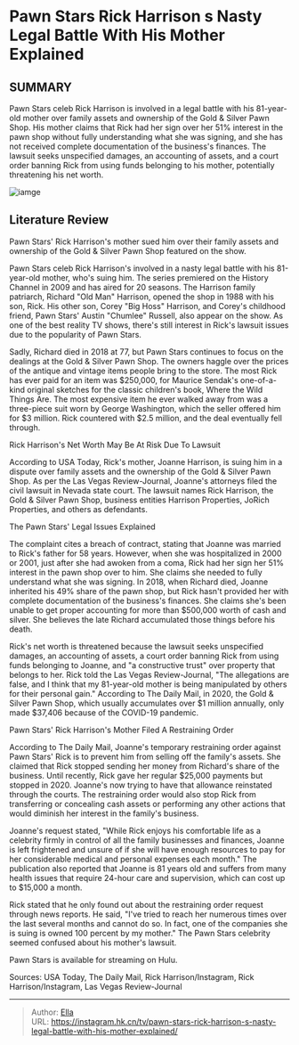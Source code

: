 # Pawn Stars Rick Harrison s Nasty Legal Battle With His Mother Explained


## SUMMARY 



  Pawn Stars celeb Rick Harrison is involved in a legal battle with his 81-year-old mother over family assets and ownership of the Gold &amp; Silver Pawn Shop.   His mother claims that Rick had her sign over her 51% interest in the pawn shop without fully understanding what she was signing, and she has not received complete documentation of the business&#39;s finances.   The lawsuit seeks unspecified damages, an accounting of assets, and a court order banning Rick from using funds belonging to his mother, potentially threatening his net worth.  

![iamge](https://static1.srcdn.com/wordpress/wp-content/uploads/2024/01/victoria-will-pub-pawn-stars_-rick-harrison-s-nasty-legal-battle-with-his-mother-explained.jpg)

## Literature Review
Pawn Stars&#39; Rick Harrison&#39;s mother sued him over their family assets and ownership of the Gold &amp; Silver Pawn Shop featured on the show.




Pawn Stars celeb Rick Harrison&#39;s involved in a nasty legal battle with his 81-year-old mother, who&#39;s suing him. The series premiered on the History Channel in 2009 and has aired for 20 seasons. The Harrison family patriarch, Richard &#34;Old Man&#34; Harrison, opened the shop in 1988 with his son, Rick. His other son, Corey &#34;Big Hoss&#34; Harrison, and Corey&#39;s childhood friend, Pawn Stars&#39; Austin &#34;Chumlee&#34; Russell, also appear on the show. As one of the best reality TV shows, there&#39;s still interest in Rick&#39;s lawsuit issues due to the popularity of Pawn Stars.




Sadly, Richard died in 2018 at 77, but Pawn Stars continues to focus on the dealings at the Gold &amp; Silver Pawn Shop. The owners haggle over the prices of the antique and vintage items people bring to the store. The most Rick has ever paid for an item was $250,000, for Maurice Sendak&#39;s one-of-a-kind original sketches for the classic children&#39;s book, Where the Wild Things Are. The most expensive item he ever walked away from was a three-piece suit worn by George Washington, which the seller offered him for $3 million. Rick countered with $2.5 million, and the deal eventually fell through.


 Rick Harrison&#39;s Net Worth May Be At Risk Due To Lawsuit 

 

According to USA Today, Rick&#39;s mother, Joanne Harrison, is suing him in a dispute over family assets and the ownership of the Gold &amp; Silver Pawn Shop. As per the Las Vegas Review-Journal, Joanne&#39;s attorneys filed the civil lawsuit in Nevada state court. The lawsuit names Rick Harrison, the Gold &amp; Silver Pawn Shop, business entities Harrison Properties, JoRich Properties, and others as defendants.






 The Pawn Stars&#39; Legal Issues Explained 
          

The complaint cites a breach of contract, stating that Joanne was married to Rick&#39;s father for 58 years. However, when she was hospitalized in 2000 or 2001, just after she had awoken from a coma, Rick had her sign her 51% interest in the pawn shop over to him. She claims she needed to fully understand what she was signing. In 2018, when Richard died, Joanne inherited his 49% share of the pawn shop, but Rick hasn&#39;t provided her with complete documentation of the business&#39;s finances. She claims she&#39;s been unable to get proper accounting for more than $500,000 worth of cash and silver. She believes the late Richard accumulated those things before his death.

Rick&#39;s net worth is threatened because the lawsuit seeks unspecified damages, an accounting of assets, a court order banning Rick from using funds belonging to Joanne, and &#34;a constructive trust&#34; over property that belongs to her. Rick told the Las Vegas Review-Journal, &#34;The allegations are false, and I think that my 81-year-old mother is being manipulated by others for their personal gain.&#34; According to The Daily Mail, in 2020, the Gold &amp; Silver Pawn Shop, which usually accumulates over $1 million annually, only made $37,406 because of the COVID-19 pandemic.






 Pawn Stars&#39; Rick Harrison&#39;s Mother Filed A Restraining Order 

 

According to The Daily Mail, Joanne&#39;s temporary restraining order against Pawn Stars&#39; Rick is to prevent him from selling off the family&#39;s assets. She claimed that Rick stopped sending her money from Richard&#39;s share of the business. Until recently, Rick gave her regular $25,000 payments but stopped in 2020. Joanne&#39;s now trying to have that allowance reinstated through the courts. The restraining order would also stop Rick from transferring or concealing cash assets or performing any other actions that would diminish her interest in the family&#39;s business.

Joanne&#39;s request stated, &#34;While Rick enjoys his comfortable life as a celebrity firmly in control of all the family businesses and finances, Joanne is left frightened and unsure of if she will have enough resources to pay for her considerable medical and personal expenses each month.&#34; The publication also reported that Joanne is 81 years old and suffers from many health issues that require 24-hour care and supervision, which can cost up to $15,000 a month.




Rick stated that he only found out about the restraining order request through news reports. He said, &#34;I&#39;ve tried to reach her numerous times over the last several months and cannot do so. In fact, one of the companies she is suing is owned 100 percent by my mother.&#34; The Pawn Stars celebrity seemed confused about his mother&#39;s lawsuit.



Pawn Stars is available for streaming on Hulu.




Sources: USA Today, The Daily Mail, Rick Harrison/Instagram, Rick Harrison/Instagram, Las Vegas Review-Journal



---

> Author: [Ella](https://instagram.hk.cn/)  
> URL: https://instagram.hk.cn/tv/pawn-stars-rick-harrison-s-nasty-legal-battle-with-his-mother-explained/  

